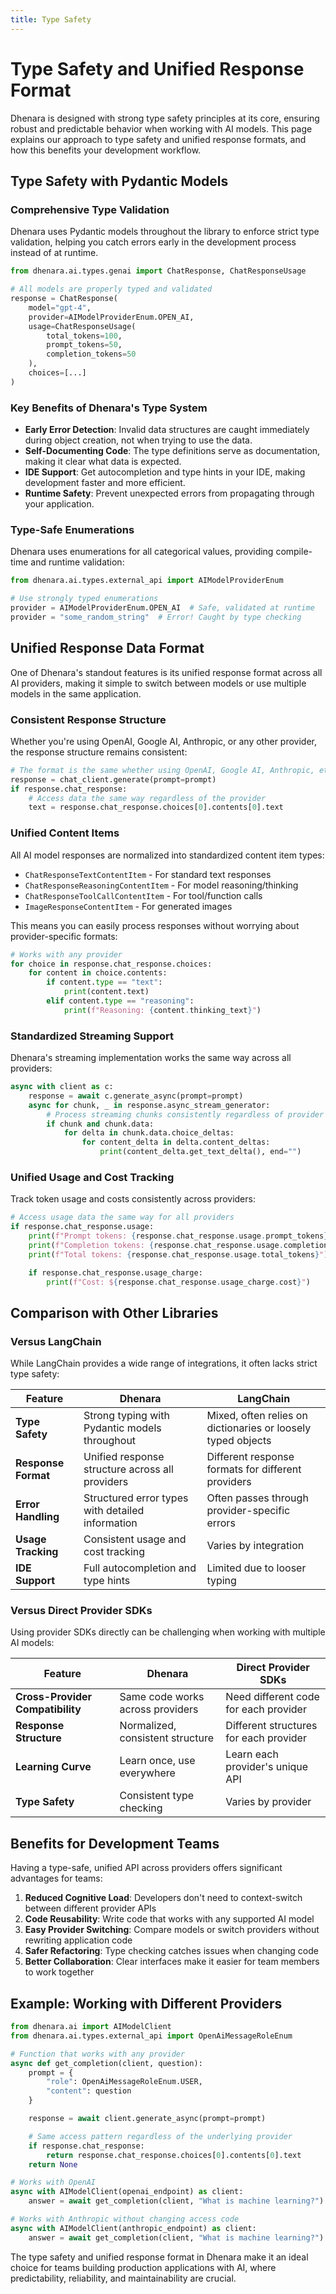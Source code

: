 ```yaml
---
title: Type Safety
---
```


# Type Safety and Unified Response Format

Dhenara is designed with strong type safety principles at its core, ensuring robust and predictable behavior when
working with AI models. This page explains our approach to type safety and unified response formats, and how this
benefits your development workflow.

## Type Safety with Pydantic Models

### Comprehensive Type Validation

Dhenara uses Pydantic models throughout the library to enforce strict type validation, helping you catch errors early in
the development process instead of at runtime.

```python
from dhenara.ai.types.genai import ChatResponse, ChatResponseUsage

# All models are properly typed and validated
response = ChatResponse(
    model="gpt-4",
    provider=AIModelProviderEnum.OPEN_AI,
    usage=ChatResponseUsage(
        total_tokens=100,
        prompt_tokens=50,
        completion_tokens=50
    ),
    choices=[...]
)
```

### Key Benefits of Dhenara's Type System

- **Early Error Detection**: Invalid data structures are caught immediately during object creation, not when trying to
  use the data.
- **Self-Documenting Code**: The type definitions serve as documentation, making it clear what data is expected.
- **IDE Support**: Get autocompletion and type hints in your IDE, making development faster and more efficient.
- **Runtime Safety**: Prevent unexpected errors from propagating through your application.

### Type-Safe Enumerations

Dhenara uses enumerations for all categorical values, providing compile-time and runtime validation:

```python
from dhenara.ai.types.external_api import AIModelProviderEnum

# Use strongly typed enumerations
provider = AIModelProviderEnum.OPEN_AI  # Safe, validated at runtime
provider = "some_random_string"  # Error! Caught by type checking
```

## Unified Response Data Format

One of Dhenara's standout features is its unified response format across all AI providers, making it simple to switch
between models or use multiple models in the same application.

### Consistent Response Structure

Whether you're using OpenAI, Google AI, Anthropic, or any other provider, the response structure remains consistent:

```python
# The format is the same whether using OpenAI, Google AI, Anthropic, etc.
response = chat_client.generate(prompt=prompt)
if response.chat_response:
    # Access data the same way regardless of the provider
    text = response.chat_response.choices[0].contents[0].text
```

### Unified Content Items

All AI model responses are normalized into standardized content item types:

- `ChatResponseTextContentItem` - For standard text responses
- `ChatResponseReasoningContentItem` - For model reasoning/thinking
- `ChatResponseToolCallContentItem` - For tool/function calls
- `ImageResponseContentItem` - For generated images

This means you can easily process responses without worrying about provider-specific formats:

```python
# Works with any provider
for choice in response.chat_response.choices:
    for content in choice.contents:
        if content.type == "text":
            print(content.text)
        elif content.type == "reasoning":
            print(f"Reasoning: {content.thinking_text}")
```

### Standardized Streaming Support

Dhenara's streaming implementation works the same way across all providers:

```python
async with client as c:
    response = await c.generate_async(prompt=prompt)
    async for chunk, _ in response.async_stream_generator:
        # Process streaming chunks consistently regardless of provider
        if chunk and chunk.data:
            for delta in chunk.data.choice_deltas:
                for content_delta in delta.content_deltas:
                    print(content_delta.get_text_delta(), end="")
```

### Unified Usage and Cost Tracking

Track token usage and costs consistently across providers:

```python
# Access usage data the same way for all providers
if response.chat_response.usage:
    print(f"Prompt tokens: {response.chat_response.usage.prompt_tokens}")
    print(f"Completion tokens: {response.chat_response.usage.completion_tokens}")
    print(f"Total tokens: {response.chat_response.usage.total_tokens}")

    if response.chat_response.usage_charge:
        print(f"Cost: ${response.chat_response.usage_charge.cost}")
```

## Comparison with Other Libraries

### Versus LangChain

While LangChain provides a wide range of integrations, it often lacks strict type safety:

| Feature             | Dhenara                                          | LangChain                                                    |
| ------------------- | ------------------------------------------------ | ------------------------------------------------------------ |
| **Type Safety**     | Strong typing with Pydantic models throughout    | Mixed, often relies on dictionaries or loosely typed objects |
| **Response Format** | Unified response structure across all providers  | Different response formats for different providers           |
| **Error Handling**  | Structured error types with detailed information | Often passes through provider-specific errors                |
| **Usage Tracking**  | Consistent usage and cost tracking               | Varies by integration                                        |
| **IDE Support**     | Full autocompletion and type hints               | Limited due to looser typing                                 |

### Versus Direct Provider SDKs

Using provider SDKs directly can be challenging when working with multiple AI models:

| Feature                          | Dhenara                          | Direct Provider SDKs                   |
| -------------------------------- | -------------------------------- | -------------------------------------- |
| **Cross-Provider Compatibility** | Same code works across providers | Need different code for each provider  |
| **Response Structure**           | Normalized, consistent structure | Different structures for each provider |
| **Learning Curve**               | Learn once, use everywhere       | Learn each provider's unique API       |
| **Type Safety**                  | Consistent type checking         | Varies by provider                     |

## Benefits for Development Teams

Having a type-safe, unified API across providers offers significant advantages for teams:

1. **Reduced Cognitive Load**: Developers don't need to context-switch between different provider APIs
2. **Code Reusability**: Write code that works with any supported AI model
3. **Easy Provider Switching**: Compare models or switch providers without rewriting application code
4. **Safer Refactoring**: Type checking catches issues when changing code
5. **Better Collaboration**: Clear interfaces make it easier for team members to work together

## Example: Working with Different Providers

```python
from dhenara.ai import AIModelClient
from dhenara.ai.types.external_api import OpenAiMessageRoleEnum

# Function that works with any provider
async def get_completion(client, question):
    prompt = {
        "role": OpenAiMessageRoleEnum.USER,
        "content": question
    }

    response = await client.generate_async(prompt=prompt)

    # Same access pattern regardless of the underlying provider
    if response.chat_response:
        return response.chat_response.choices[0].contents[0].text
    return None

# Works with OpenAI
async with AIModelClient(openai_endpoint) as client:
    answer = await get_completion(client, "What is machine learning?")

# Works with Anthropic without changing access code
async with AIModelClient(anthropic_endpoint) as client:
    answer = await get_completion(client, "What is machine learning?")
```

The type safety and unified response format in Dhenara make it an ideal choice for teams building production
applications with AI, where predictability, reliability, and maintainability are crucial.
